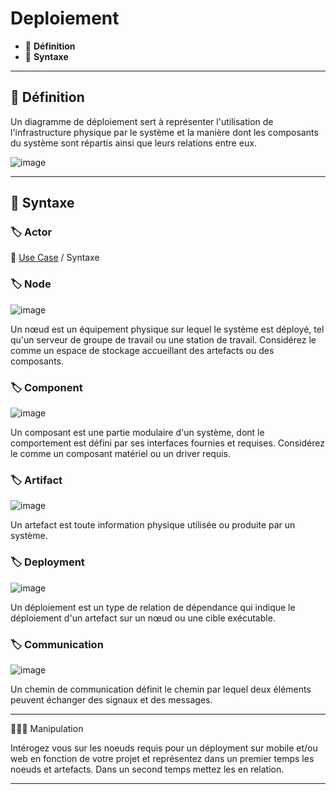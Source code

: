 # Deploiement

* 🔖 **Définition**
* 🔖 **Syntaxe**

___

## 📑 Définition

Un diagramme de déploiement sert à représenter l'utilisation de l'infrastructure physique par le système et la manière dont les composants du système sont répartis ainsi que leurs relations entre eux. 

![image](https://raw.githubusercontent.com/POEC-20-05/UML-CO/master/wiki/resources/06/01-Deployment.jpg)

___

## 📑 Syntaxe

### 🏷️ **Actor**

🔗 [Use Case](https://github.com/POEC-20-05/UML/wiki/02) / Syntaxe

### 🏷️ **Node**

![image](https://raw.githubusercontent.com/POEC-20-05/UML-CO/master/wiki/resources/06/node.jpg)

Un nœud est un équipement physique sur lequel le système est déployé, tel qu'un serveur de groupe de travail ou une station de travail. Considérez le comme un espace de stockage accueillant des artefacts ou des composants.

### 🏷️ **Component**

![image](https://raw.githubusercontent.com/POEC-20-05/UML-CO/master/wiki/resources/06/component.jpg)

Un composant est une partie modulaire d'un système, dont le comportement est défini par ses interfaces fournies et requises. Considérez le comme un composant matériel ou un driver requis.

### 🏷️ **Artifact**

![image](https://raw.githubusercontent.com/POEC-20-05/UML-CO/master/wiki/resources/06/artifact.jpg)

Un artefact est toute information physique utilisée ou produite par un système.

### 🏷️ **Deployment**

![image](https://raw.githubusercontent.com/POEC-20-05/UML-CO/master/wiki/resources/06/deployment.jpg)

Un déploiement est un type de relation de dépendance qui indique le déploiement d'un artefact sur un nœud ou une cible exécutable.

### 🏷️ **Communication**

![image](https://raw.githubusercontent.com/POEC-20-05/UML-CO/master/wiki/resources/06/communication.jpg)

Un chemin de communication définit le chemin par lequel deux éléments peuvent échanger des signaux et des messages.

___

👨🏻‍💻 Manipulation

Intérogez vous sur les noeuds requis pour un déployment sur mobile et/ou web en fonction de votre projet et représentez dans un premier temps les noeuds et artefacts. Dans un second temps mettez les en relation.

___